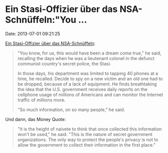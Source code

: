 Ein Stasi-Offizier über das NSA-Schnüffeln:"You \...
====================================================

Date: 2013-07-01 09:21:25

[Ein Stasi-Offizier über das
NSA-Schnüffeln](http://www.mcclatchydc.com/2013/06/26/195045/memories-of-stasi-color-germans.html):

> "You know, for us, this would have been a dream come true," he said,
> recalling the days when he was a lieutenant colonel in the defunct
> communist country's secret police, the Stasi.
>
> In those days, his department was limited to tapping 40 phones at a
> time, he recalled. Decide to spy on a new victim and an old one had to
> be dropped, because of a lack of equipment. He finds breathtaking the
> idea that the U.S. government receives daily reports on the cellphone
> usage of millions of Americans and can monitor the Internet traffic of
> millions more.
>
> "So much information, on so many people," he said.

Und dann, das Money Quote:

> "It is the height of naivete to think that once collected this
> information won't be used," he said. "This is the nature of secret
> government organizations. The only way to protect the people's privacy
> is not to allow the government to collect their information in the
> first place."
